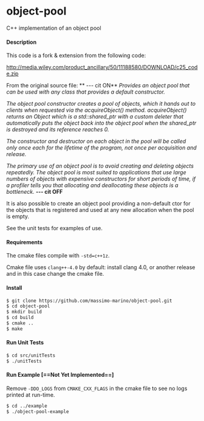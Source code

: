 # object-pool
C++ implementation of an object pool

#### Description


 This code is a fork & extension from the following code:

  http://media.wiley.com/product_ancillary/50/11188580/DOWNLOAD/c25_code.zip

 From the original source file:
** --- cit ON**
*Provides an object pool that can be used with any class that provides a default constructor.*

*The object pool constructor creates a pool of objects, which it hands out
to clients when requested via the acquireObject() method. acquireObject()
returns an Object which is a std::shared_ptr with a custom deleter that
automatically puts the object back into the object pool when the shared_ptr
is destroyed and its reference reaches 0.*

*The constructor and destructor on each object in the pool will be called only
once each for the lifetime of the program, not once per acquisition and release.*

*The primary use of an object pool is to avoid creating and deleting objects
repeatedly. The object pool is most suited to applications that use large 
numbers of objects with expensive constructors for short periods of time, if
a profiler tells you that allocating and deallocating these objects is a
bottleneck.*
**--- cit OFF**

 It is also possible to create an object pool providing a non-default ctor for
 the objects that is registered and used at any new allocation when the pool
 is empty.

See the unit tests for examples of use.


#### Requirements

The cmake files compile with `-std=c++1z`.

Cmake file uses `clang++-4.0` by default: install clang 4.0, or another release and in this case change the cmake file.


#### Install

```bash
$ git clone https://github.com/massimo-marino/object-pool.git
$ cd object-pool
$ mkdir build
$ cd build
$ cmake ..
$ make
```

#### Run Unit Tests

```bash
$ cd src/unitTests
$ ./unitTests
```


#### Run Example [==Not Yet Implemented==]

Remove `-DDO_LOGS` from `CMAKE_CXX_FLAGS` in the cmake file to see no logs printed at run-time.

```bash
$ cd ../example
$ ./object-pool-example
```
